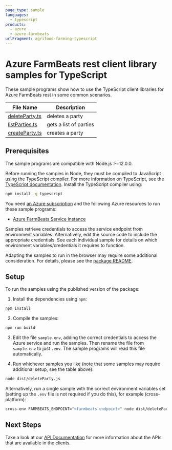 ```yaml
---
page_type: sample
languages:
  - typescript
products:
  - azure
  - azure-farmbeats
urlFragment: agrifood-farming-typescript
---
```


# Azure FarmBeats rest client library samples for TypeScript

These sample programs show how to use the TypeScript client libraries for Azure FarmBeats rest in some common scenarios.

| **File Name**                 | **Description**        |
| ----------------------------- | ---------------------- |
| [deleteParty.ts][deleteparty] | deletes a party        |
| [listParties.ts][listparties] | gets a list of parties |
| [createParty.ts][createparty] | creates a party        |

## Prerequisites

The sample programs are compatible with Node.js >=12.0.0.

Before running the samples in Node, they must be compiled to JavaScript using the TypeScript compiler. For more information on TypeScript, see the [TypeScript documentation][typescript]. Install the TypeScript compiler using:

```bash
npm install -g typescript
```

You need [an Azure subscription][freesub] and the following Azure resources to run these sample programs:

- [Azure FarmBeats Service instance][createinstance_azurefarmbeatsserviceinstance]

Samples retrieve credentials to access the service endpoint from environment variables. Alternatively, edit the source code to include the appropriate credentials. See each individual sample for details on which environment variables/credentials it requires to function.

Adapting the samples to run in the browser may require some additional consideration. For details, please see the [package README][package].

## Setup

To run the samples using the published version of the package:

1. Install the dependencies using `npm`:

```bash
npm install
```

2. Compile the samples:

```bash
npm run build
```

3. Edit the file `sample.env`, adding the correct credentials to access the Azure service and run the samples. Then rename the file from `sample.env` to just `.env`. The sample programs will read this file automatically.

4. Run whichever samples you like (note that some samples may require additional setup, see the table above):

```bash
node dist/deleteParty.js
```

Alternatively, run a single sample with the correct environment variables set (setting up the `.env` file is not required if you do this), for example (cross-platform):

```bash
cross-env FARMBEATS_ENDPOINT="<farmbeats endpoint>" node dist/deleteParty.js
```

## Next Steps

Take a look at our [API Documentation][apiref] for more information about the APIs that are available in the clients.

[deleteparty]: https://github.com/Azure/azure-sdk-for-js/blob/main/sdk/agrifood/agrifood-farming-rest/samples/v1/typescript/src/deleteParty.ts
[listparties]: https://github.com/Azure/azure-sdk-for-js/blob/main/sdk/agrifood/agrifood-farming-rest/samples/v1/typescript/src/listParties.ts
[createparty]: https://github.com/Azure/azure-sdk-for-js/blob/main/sdk/agrifood/agrifood-farming-rest/samples/v1/typescript/src/createParty.ts
[apiref]: https://learn.microsoft.com/javascript
[freesub]: https://azure.microsoft.com/free/
[createinstance_azurefarmbeatsserviceinstance]: https://learn.microsoft.com/azure/industry/agriculture/install-azure-farmbeats
[package]: https://github.com/Azure/azure-sdk-for-js/tree/main/sdk/agrifood/agrifood-farming-rest/README.md
[typescript]: https://www.typescriptlang.org/docs/home.html
